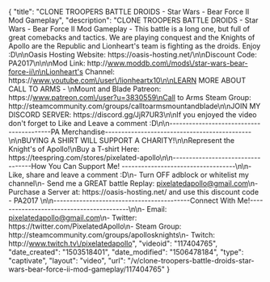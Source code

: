 {
    "title": "CLONE TROOPERS BATTLE DROIDS - Star Wars - Bear Force II Mod Gameplay",
    "description": "CLONE TROOPERS BATTLE DROIDS - Star Wars - Bear Force II Mod Gameplay - This battle is a long one, but full of great comebacks and tactics. We are playing conquest and the Knights of Apollo are the Republic and Lionheart's team is fighting as the droids. Enjoy :D\n\nOasis Hosting Website: https:\/\/oasis-hosting.net\/\n\nDiscount Code: PA2017\n\n\nMod Link: http:\/\/www.moddb.com\/mods\/star-wars-bear-force-ii\n\nLionheart's Channel: https:\/\/www.youtube.com\/user\/lionheartx10\n\nLEARN MORE ABOUT CALL TO ARMS - \nMount and Blade Patreon: https:\/\/www.patreon.com\/user?u=3830559\nCall to Arms Steam Group: http:\/\/steamcommunity.com\/groups\/calltoarmsmountandblade\n\nJOIN MY DISCORD SERVER: https:\/\/discord.gg\/JjR7UR3\n\nIf you enjoyed the video don't forget to Like and Leave a comment :D\n\n-----------------------------------------PA Merchandise---------------------------------------------\n\nBUYING A SHIRT WILL SUPPORT A CHARITY!\n\nRepresent the Knight's of Apollo!\nBuy a T-shirt Here: https:\/\/teespring.com\/stores\/pixelated-apollo\n\n----------------------------------How You Can Support Me! -----------------------------------\n\n- Like, share and leave a comment :D\n- Turn OFF adblock or whitelist my channel\n- Send me a GREAT battle Replay: pixelatedapollo@gmail.com\n- Purchase a Server at: https:\/\/oasis-hosting.net\/ and use this discount code - PA2017 \n\n------------------------------------------Connect With Me!-----------------------------------------\n\n- Email: pixelatedapollo@gmail.com\n- Twitter: https:\/\/twitter.com\/PixelatedApollo\n- Steam Group:  http:\/\/steamcommunity.com\/groups\/apollosknights\n- Twitch: http:\/\/www.twitch.tv\/pixelatedapollo",
    "videoid": "117404765",
    "date_created": "1503518401",
    "date_modified": "1506478184",
    "type": "captivate",
    "layout": "video",
    "url": "\/v\/clone-troopers-battle-droids-star-wars-bear-force-ii-mod-gameplay\/117404765"
}